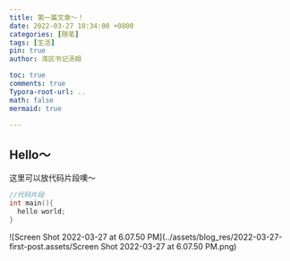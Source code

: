 ```yaml
---
title: 第一篇文章～！
date: 2022-03-27 10:34:00 +0800
categories: [随笔]
tags: [生活]
pin: true
author: 湾区书记汤姆

toc: true
comments: true
Typora-root-url: ..
math: false
mermaid: true

---
```


## Hello～ 


这里可以放代码片段噢～
```c++
//代码片段
int main(){
  hello world;
}
```

![Screen Shot 2022-03-27 at 6.07.50 PM](../assets/blog_res/2022-03-27-first-post.assets/Screen Shot 2022-03-27 at 6.07.50 PM.png)